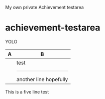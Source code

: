 My own private Achievement testarea

# achievement-testarea

YOLO

| A | B |
| --- | --- |
|| test<hr>another line hopefully |

This
is
a
five line
test
